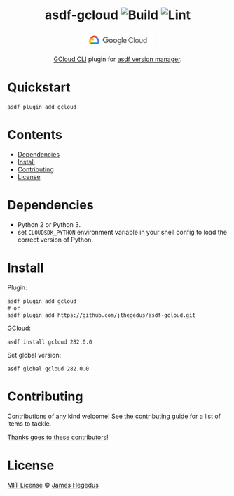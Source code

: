 <div align="center">

# asdf-gcloud ![Build](https://github.com/jthegedus/asdf-gcloud/workflows/Build/badge.svg) ![Lint](https://github.com/jthegedus/asdf-gcloud/workflows/Lint/badge.svg)

<a href="https://cloud.google.com/sdk/gcloud/reference" target="_blank" rel="noopener noreferrer">
    <img src="images/logo_lockup_cloud_rgb.png" height="42" align="middle" />
</a>

[GCloud CLI](https://cloud.google.com/sdk/gcloud/reference) plugin for [asdf version manager](https://asdf-vm.com).

</div>

# Quickstart

```shell
asdf plugin add gcloud
```

# Contents

- [Dependencies](#dependencies)
- [Install](#install)
- [Contributing](#contributing)
- [License](#license)

# Dependencies

- Python 2 or Python 3.
- set `CLOUDSDK_PYTHON` environment variable in your shell config to load the correct version of Python.

# Install

Plugin:

```shell
asdf plugin add gcloud
# or
asdf plugin add https://github.com/jthegedus/asdf-gcloud.git
```

GCloud:

```shell
asdf install gcloud 282.0.0
```

Set global version:

```shell
asdf global gcloud 282.0.0
```

# Contributing

Contributions of any kind welcome! See the [contributing guide](contributing.md) for a list of items to tackle.

[Thanks goes to these contributors](https://github.com/jthegedus/asdf-gcloud/graphs/contributors)!

# License

[MIT License](LICENSE) © [James Hegedus](https://github.com/jthegedus/)
